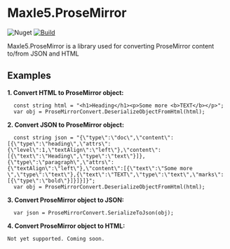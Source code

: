 # Maxle5.ProseMirror

![Nuget](https://img.shields.io/nuget/v/Maxle5.ProseMirror?style=flat-square)
[![Build](https://github.com/maxle5/ProseMirror/actions/workflows/ci.yml/badge.svg)](https://github.com/maxle5/ProseMirror/actions/workflows/ci.yml)

Maxle5.ProseMirror is a library used for converting ProseMirror content to/from JSON and HTML

## Examples
**1. Convert HTML to ProseMirror object:**
```
  const string html = "<h1>Heading</h1><p>Some more <b>TEXT</b></p>";
  var obj = ProseMirrorConvert.DeserializeObjectFromHtml(html);
```

**2. Convert JSON to ProseMirror object:**
```
  const string json = "{\"type\":\"doc\",\"content\":[{\"type\":\"heading\",\"attrs\":{\"level\":1,\"textAlign\":\"left\"},\"content\":[{\"text\":\"Heading\",\"type\":\"text\"}]},{\"type\":\"paragraph\",\"attrs\":{\"textAlign\":\"left\"},\"content\":[{\"text\":\"Some more \",\"type\":\"text\"},{\"text\":\"TEXT\",\"type\":\"text\",\"marks\":[{\"type\":\"bold\"}]}]}]}";
  var obj = ProseMirrorConvert.DeserializeObjectFromHtml(html);
```

**3. Convert ProseMirror object to JSON:**
```
  var json = ProseMirrorConvert.SerializeToJson(obj);
```

**4. Convert ProseMirror object to HTML:**
```
Not yet supported. Coming soon.
```
